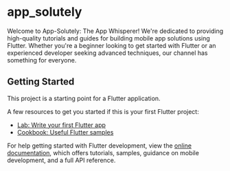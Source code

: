 # app_solutely

Welcome to App-Solutely: The App Whisperer! We're dedicated to providing high-quality tutorials and guides for building mobile app solutions using Flutter. Whether you're a beginner looking to get started with Flutter or an experienced developer seeking advanced techniques, our channel has something for everyone.

## Getting Started

This project is a starting point for a Flutter application.

A few resources to get you started if this is your first Flutter project:

- [Lab: Write your first Flutter app](https://docs.flutter.dev/get-started/codelab)
- [Cookbook: Useful Flutter samples](https://docs.flutter.dev/cookbook)

For help getting started with Flutter development, view the
[online documentation](https://docs.flutter.dev/), which offers tutorials,
samples, guidance on mobile development, and a full API reference.
